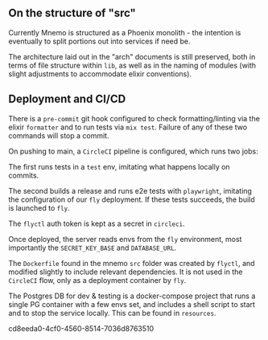 ## On the structure of "src"

Currently Mnemo is structured as a Phoenix monolith - the intention is eventually 
to split portions out into services if need be.

The architecture laid out in the "arch" documents is still preserved, both in 
terms of file structure within `lib`, as well as in the naming of modules 
(with slight adjustments to accommodate elixir conventions).

## Deployment and CI/CD

There is a `pre-commit` git hook configured to check formatting/linting via the
elixir `formatter` and to run tests via `mix test`. Failure of any of these
two commands will stop a commit.

On pushing to main, a `CircleCI` pipeline is configured, which runs two jobs:

The first runs tests in a `test` env, imitating what happens locally on commits.

The second builds a release and runs e2e tests with `playwright`, imitating 
the configuration of our `fly` deployment. If these tests succeeds, the build
is launched to `fly`.

The `flyctl` auth token is kept as a secret in `circleci`.

Once deployed, the server reads envs from the `fly` environment, most importantly
the `SECRET_KEY_BASE` and `DATABASE_URL`.

The `Dockerfile` found in the mnemo `src` folder was created by `flyctl`, and 
modified slightly to include relevant dependencies. It is not used in the 
`CircleCI` flow, only as a deployment container by `fly`.

The Postgres DB for dev & testing is a docker-compose project that runs a
single PG container with a few envs set, and includes a shell script to 
start and to stop the service locally. This can be found in `resources`.

cd8eeda0-4cf0-4560-8514-7036d8763510
